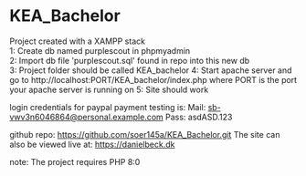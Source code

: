 # KEA_Bachelor

Project created with a XAMPP stack  
1: Create db named purplescout in phpmyadmin  
2: Import db file 'purplescout.sql' found in repo into this new db  
3: Project folder should be called KEA_bachelor
4: Start apache server and go to http://localhost:PORT/KEA_bachelor/index.php where PORT is the port your apache server is running on
5: Site should work

login credentials for paypal payment testing is:
Mail: sb-vwv3n6046864@personal.example.com
Pass: asdASD.123

github repo: https://github.com/soer145a/KEA_Bachelor.git
The site can also be viewed live at: https://danielbeck.dk

note: The project requires PHP 8:0

